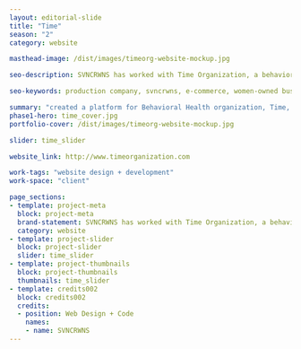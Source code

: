 ```yaml
---
layout: editorial-slide
title: "Time"
season: "2"
category: website

masthead-image: /dist/images/timeorg-website-mockup.jpg

seo-description: SVNCRWNS has worked with Time Organization, a behavioral health agency, to launch its platform sharing the services they offer in the mental health care space for youth and adults serving the state of Maryland.

seo-keywords: production company, svncrwns, e-commerce, women-owned businesses, creative team, consulting, business operations, launch my brand, manage my brand, photography, videography, special projects

summary: "created a platform for Behavioral Health organization, Time, to share their services within the healthcare space"
phase1-hero: time_cover.jpg
portfolio-cover: /dist/images/timeorg-website-mockup.jpg

slider: time_slider

website_link: http://www.timeorganization.com

work-tags: "website design + development"
work-space: "client"

page_sections:
- template: project-meta
  block: project-meta
  brand-statement: SVNCRWNS has worked with Time Organization, a behavioral health agency, to launch its platform sharing the services they offer in the mental health care space for youth and adults serving the state of Maryland.
  category: website
- template: project-slider
  block: project-slider
  slider: time_slider
- template: project-thumbnails
  block: project-thumbnails
  thumbnails: time_slider
- template: credits002
  block: credits002
  credits:
  - position: Web Design + Code
    names:
    - name: SVNCRWNS
---
```

